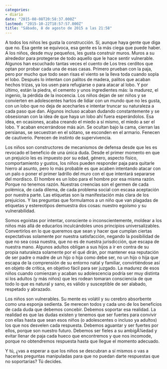 ```yaml
---
categories:
- diario
date: "2015-08-08T20:58:37.000Z"
lastmod: "2015-10-22T18:57:57.000Z"
title: "Sábado, 8 de agosto de 2015 a las 21:58"
---
```


A todos los niños les gusta la construcción. Sí, aunque haya gente que diga que no. Esa gente se equivoca, esa gente es la más ciega que puede haber. A los niños, desde muy pequeños, les gusta construir muros. Muros a su alrededor para protegerse de todo aquello que le hace sentir vulnerable. Algunos han escuchado tantas veces el cuento de Los tres cerditos que optan por probar cada una de esas casas. Primero prueban con la paja, pero por mucho que todo sean risas el viento se la lleva toda cuando sopla el lobo. Después lo intentan con palitos de madera, palitos que acaban hechos trizas, ya los usen para refugiarse o para atacar al lobo. Y por último, están la piedra, el cemento y unos ingredientes más: la madurez, el ingenio, la pérdida de la inocencia. Los niños dejan de ser niños y se convierten en adolescentes hartos de lidiar con un mundo que no les gusta, con un lobo que no deja de acecharles e intentar truncar su naturaleza a cada paso que dan. Algunos incluso acaban dudando constantemente y se obsesionan con la idea de que haya un lobo ahí fuera esperándolos. Esa idea, en ocasiones, acaba creando el miedo a sí mismo, el miedo a ser el lobo. Y acaban encerrándose más aún. Se ocultan bajo la cama, cierran las persianas, se secuestran en el sótano, se esconden en el armario. Fenecen de cautiverio. Perecen de instinto de supervivencia.


Los niños son constructores de mecanismos de defensa desde que les es revocado el beneficio de una única duda. Desde el primer momento en que un prejuicio les es impuesto por su edad, género, aspecto físico, comportamiento y gustos, los niños pueden responder paja para quitarle hierro al asunto, pero lo más probable es que acaben intentando atacar con un palo o poner el primer ladrillo del muro con el que intentará separarse del mordisco. El hombre es un lobo para el hombre por esa misma razón. Porque no tenemos razón. Nuestras creencias son el germen de cada polémica, de cada dilema, de cada problema social con escasa aceptación por nuestra parte. Las etiquetas son la manifestación más clara de los prejuicios. Y las preguntas que formulamos a un niño que van plagadas de etiquetas y estereotipos demuestra dos cosas: nuestro egoísmo y su vulnerabilidad.

Somos egoístas por intentar, consciente o inconscientemente, moldear a los niños más allá de educarlos inculcándoles unos principios universalizables. Convertirlos en lo que queremos que sean y hacer que cumplan ciertas expectativas solamente por nuestra satisfacción, negando la posibilidad de que no sea cosa nuestra, que no es de nuestra jurisdicción, que escapa de nuestra mano. Algunos adultos obligan a sus hijos a ir en contra de su propia naturaleza solamente por el qué dirán, por mantener esa reputación de ser padre o madre de un hijo o hija como debe ser, no un hijo o hija que escapa de la comprensión de su entorno natal y familiar, convirtiéndose así en objeto de crítica, en objetivo fácil para ser juzgado. La madurez de esos niños cuando comienzan y acaban su adolescencia podría ser muy distinta si los adultos (y más niños) que les rodean tomaran consciencia de que todo lo que es natural y sano, es válido y susceptible de ser alabado, respetado y abrazado.

Los niños son vulnerables. Su mente es volátil y su cerebro absorbente como una esponja sedienta. Se merecen todos y cada uno de los beneficios de cada duda que debemos concebir. Debemos soportar esa realidad. La realidad es que las dudas existen y tenemos que ser fuertes para convivir con ellas hasta que sean esos niños (o adolescentes o incluso ya adultos) los que nos desvelen cada respuesta. Debemos aguantar y ser fuertes por ellos, porque son nuestro futuro. Debemos ser fieles a su ambigÃ¼edad y evitar llenar de paja cada hueco que encontremos y que nos incomode, porque no obtendremos respuesta hasta que llegue el momento adecuado.

Y tú, ¿vas a esperar a que los niños se descubran a sí mismos o vas a hacerles preguntas manipuladas para que no puedan darte respuestas que no soportarías? Tú decides.